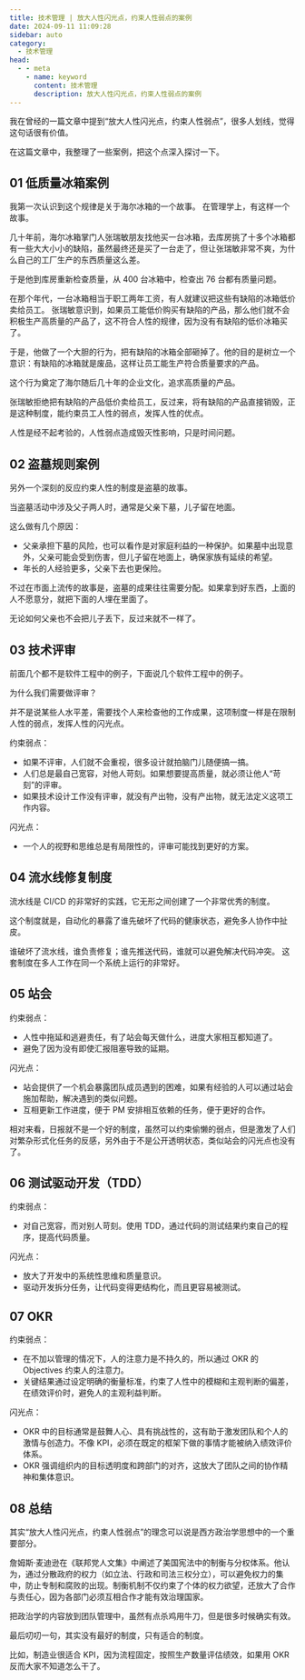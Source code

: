 ```yaml
---
title: 技术管理 | 放大人性闪光点，约束人性弱点的案例
date: 2024-09-11 11:09:28
sidebar: auto
category: 
  - 技术管理
head:
  - - meta
    - name: keyword
      content: 技术管理
      description: 放大人性闪光点，约束人性弱点的案例
---
```


我在曾经的一篇文章中提到“放大人性闪光点，约束人性弱点”，很多人划线，觉得这句话很有价值。

在这篇文章中，我整理了一些案例，把这个点深入探讨一下。

## 01 低质量冰箱案例

我第一次认识到这个规律是关于海尔冰箱的一个故事。 在管理学上，有这样一个故事。

几十年前，海尔冰箱掌门人张瑞敏朋友找他买一台冰箱，去库房挑了十多个冰箱都有一些大大小小的缺陷，虽然最终还是买了一台走了，但让张瑞敏非常不爽，为什么自己的工厂生产的东西质量这么差。

于是他到库房重新检查质量，从 400 台冰箱中，检查出 76 台都有质量问题。

在那个年代，一台冰箱相当于职工两年工资，有人就建议把这些有缺陷的冰箱低价卖给员工。 张瑞敏意识到，如果员工能低价购买有缺陷的产品，那么他们就不会积极生产高质量的产品了，这不符合人性的规律，因为没有有缺陷的低价冰箱买了。

于是，他做了一个大胆的行为，把有缺陷的冰箱全部砸掉了。他的目的是树立一个意识：有缺陷的冰箱就是废品，这样让员工能生产符合质量要求的产品。

这个行为奠定了海尔随后几十年的企业文化，追求高质量的产品。

张瑞敏拒绝把有缺陷的产品低价卖给员工，反过来，将有缺陷的产品直接销毁，正是这种制度，能约束员工人性的弱点，发挥人性的优点。

人性是经不起考验的，人性弱点造成毁灭性影响，只是时间问题。

## 02 盗墓规则案例

另外一个深刻的反应约束人性的制度是盗墓的故事。

当盗墓活动中涉及父子两人时，通常是父亲下墓，儿子留在地面。

这么做有几个原因：

- 父亲承担下墓的风险，也可以看作是对家庭利益的一种保护。如果墓中出现意外，父亲可能会受到伤害，但儿子留在地面上，确保家族有延续的希望。
- 年长的人经验更多，父亲下去也更保险。

不过在市面上流传的故事是，盗墓的成果往往需要分配。如果拿到好东西，上面的人不愿意分，就把下面的人埋在里面了。

无论如何父亲也不会把儿子丢下，反过来就不一样了。

## 03 技术评审

前面几个都不是软件工程中的例子，下面说几个软件工程中的例子。

为什么我们需要做评审？

并不是说某些人水平差，需要找个人来检查他的工作成果，这项制度一样是在限制人性的弱点，发挥人性的闪光点。

约束弱点：

- 如果不评审，人们就不会重视，很多设计就拍脑门儿随便搞一搞。
- 人们总是最自己宽容，对他人苛刻。如果想要提高质量，就必须让他人“苛刻”的评审。
- 如果技术设计工作没有评审，就没有产出物，没有产出物，就无法定义这项工作内容。

闪光点：

- 一个人的视野和思维总是有局限性的，评审可能找到更好的方案。

## 04 流水线修复制度

流水线是 CI/CD 的非常好的实践，它无形之间创建了一个非常优秀的制度。

这个制度就是，自动化的暴露了谁先破坏了代码的健康状态，避免多人协作中扯皮。

谁破坏了流水线，谁负责修复；谁先推送代码，谁就可以避免解决代码冲突。 这套制度在多人工作在同一个系统上运行的非常好。

## 05 站会

约束弱点：

- 人性中拖延和逃避责任，有了站会每天做什么，进度大家相互都知道了。
- 避免了因为没有即使汇报阻塞导致的延期。

闪光点：

- 站会提供了一个机会暴露团队成员遇到的困难，如果有经验的人可以通过站会施加帮助，解决遇到的类似问题。
- 互相更新工作进度，便于 PM 安排相互依赖的任务，便于更好的合作。

相对来看，日报就不是一个好的制度，虽然可以约束偷懒的弱点，但是激发了人们对繁杂形式化任务的反感，另外由于不是公开透明状态，类似站会的闪光点也没有了。

## 06 测试驱动开发（TDD）

约束弱点：

- 对自己宽容，而对别人苛刻。使用 TDD，通过代码的测试结果约束自己的程序，提高代码质量。

闪光点：

- 放大了开发中的系统性思维和质量意识。
- 驱动开发拆分任务，让代码变得更结构化，而且更容易被测试。

## 07 OKR

约束弱点：

- 在不加以管理的情况下，人的注意力是不持久的，所以通过 OKR 的 Objectives 约束人的注意力。
- 关键结果通过设定明确的衡量标准，约束了人性中的模糊和主观判断的偏差，在绩效评价时，避免人的主观利益判断。

闪光点：

- OKR 中的目标通常是鼓舞人心、具有挑战性的，这有助于激发团队和个人的激情与创造力。不像 KPI，必须在既定的框架下做的事情才能被纳入绩效评价体系。
- OKR 强调组织内的目标透明度和跨部门的对齐，这放大了团队之间的协作精神和集体意识。

## 08 总结

其实“放大人性闪光点，约束人性弱点”的理念可以说是西方政治学思想中的一个重要部分。

詹姆斯·麦迪逊在《联邦党人文集》中阐述了美国宪法中的制衡与分权体系。他认为，通过分散政府的权力（如立法、行政和司法三权分立），可以避免权力的集中，防止专制和腐败的出现。制衡机制不仅约束了个体的权力欲望，还放大了合作与责任心，因为各部门必须互相合作才能有效治理国家。

把政治学的内容放到团队管理中，虽然有点杀鸡用牛刀，但是很多时候确实有效。

最后叨叨一句，其实没有最好的制度，只有适合的制度。

比如，制造业很适合 KPI，因为流程固定，按照生产数量评估绩效，如果用 OKR 反而大家不知道怎么干了。